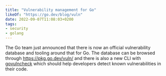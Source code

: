 ```yaml
---
title: "Vulnerability management for Go"
likeOf: "https://go.dev/blog/vuln"
date: 2022-09-07T11:08:03+0200
tags:
- security
- golang
---
```

The Go team just announced that there is now an official vulnerability database and tooling around that for Go. The database can be browsed through <https://pkg.go.dev/vuln/> and there is also a new CLI with [govulncheck](https://pkg.go.dev/golang.org/x/vuln/cmd/govulncheck) which should help developers detect known vulnerabilities in their code. 